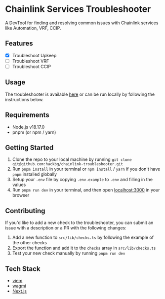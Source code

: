# Chainlink Services Troubleshooter

A DevTool for finding and resolving common issues with Chainlink services like Automation, VRF, CCIP.

## Features

- [x] Troubleshoot Upkeep
- [ ] Troubleshoot VRF
- [ ] Troubleshoot CCIP

## Usage

The troubleshooter is available [here](chainlink-troubleshooter.vercel.app) or can be run locally by following the instructions below.

## Requirements

- Node.js v18.17.0
- pnpm (or npm / yarn)

## Getting Started

1. Clone the repo to your local machine by running `git clone git@github.com:hackbg/chainlink-troubleshooter.git`
2. Run `pnpm install` in your terminal or `npm install` / `yarn` if you don't have `pnpm` installed globally
3. Setup your `.env` file by copying `.env.example` to `.env` and filling in the values
4. Run `pnpm run dev` in your terminal, and then open [localhost:3000](http://localhost:3000) in your browser

## Contributing

If you'd like to add a new check to the troubleshooter, you can submit an issue with a description or a PR with the following changes:

1. Add a new function to `src/lib/checks.ts` by following the example of the other checks
2. Export the function and add it to the `checks` array in `src/lib/checks.ts`
3. Test your new check manually by running `pnpm run dev`

## Tech Stack

- [viem](https://viem.sh/)
- [wagmi](https://wagmi.sh/)
- [Next.js](https://nextjs.org/)